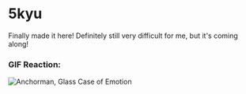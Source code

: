 # 5kyu

Finally made it here! Definitely still very difficult for me, but it's coming along!

### GIF Reaction:
![Anchorman, Glass Case of Emotion](https://media.giphy.com/media/Woc5F2s89MnLO/giphy.gif)